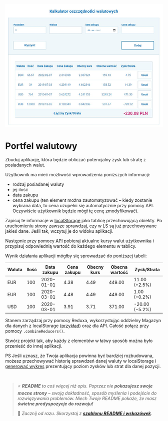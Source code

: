 ![](./public/screen.jpg)

# Portfel walutowy

Zbuduj aplikację, która będzie obliczać potencjalny zysk lub stratę z posiadanych walut.

Użytkownik ma mieć możliwość wprowadzenia poniższych informacji:
- rodzaj posiadanej waluty
- jej ilość
- data zakupu
- cena zakupu (ten element można zautomatyzować – kiedy zostanie wybrana data, to cena uzupełni się automatycznie przy pomocy API. Oczywiście użytkownik będzie mógł tę cenę zmodyfikować). 

Zapisuj te informacje w [localStorage](https://frontstack.pl/czym-jest-local-storage-i-jak-uzywac/) jako tablicę przechowującą obiekty. Po uruchomieniu strony zawsze sprawdzaj, czy w LS są już przechowywane jakieś dane. Jeśli tak, wczytuj je do widoku aplikacji.

Następnie przy pomocy [API](https://exchangeratesapi.io/) pobieraj aktualne kursy walut użytkownika i przypisuj odpowiednią wartość do każdego elementu w tablicy.

Wynik działania aplikacji mógłby się sprowadzać do poniższej tabeli:

| Waluta | Ilość | Data zakupu | Cena zakupu | Obecny kurs | Obecna wartość | Zysk/Strata |
| --- | --- | --- | --- | --- | --- | --- |
| EUR | 100 | 2020-01-01 | 4.38 | 4.49 | 449.00 | 11.00 (+2.5%) |
| EUR | 100 | 2020-03-01 | 4.48 | 4.49 | 449.00 |  1.00 (+0.2%) |
| USD | 100 | 2020-03-01 | 3.91 | 3.71 | 371.00 |  -20.00 (-5.2%) |

Stanem zarządzaj przy pomocy Reduxa, wykorzystując oddzielny Magazyn dla danych z localStorage ([przykład](https://dev.to/link2twenty/react-redux-and-localstorage-2lih)) oraz dla API. Całość połącz przy pomocy `.combineReducers()`.

Stwórz projekt tak, aby każdy z elementów w łatwy sposób można było przenieść do innej aplikacji.


PS Jeśli uznasz, że Twoja aplikacja powinna być bardziej rozbudowana, możesz przechowywać historię sprawdzeń danej waluty w localStorage i [generować wykres](https://github.com/jerairrest/react-chartjs-2) prezentujący poziom zysków lub strat dla danej pozycji.



&nbsp;

> ⭐ ***README** to coś więcej niż opis. Poprzez nie **pokazujesz swoje mocne strony** – swoją dokładność, sposób myślenia i podejście do rozwiązywania problemów. Niech Twoje README pokaże, że masz **świetne predyspozycje do rozwoju!***
> 
> 🎁 *Zacznij od razu. Skorzystaj z **[szablonu README i wskazówek](https://github.com/devmentor-pl/readme-template)**.* 
